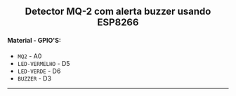 
<p align="center">
 <h2 align="center">Detector MQ-2 com alerta buzzer usando ESP8266</h2>
  <p align="center"></p>
</p>

 
 #### Material - GPIO'S:

- `MQ2` - A0 
- `LED-VERMELHO` - D5
- `LED-VERDE` - D6
- `BUZZER` - D3 

 
 <hr>





